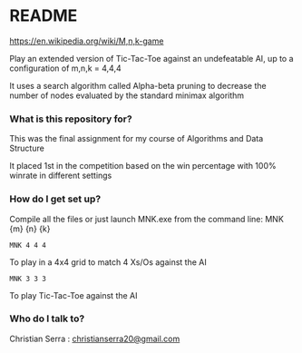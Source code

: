 # README #
https://en.wikipedia.org/wiki/M,n,k-game

Play an extended version of Tic-Tac-Toe against an undefeatable AI, up to a configuration of m,n,k = 4,4,4

It uses a search algorithm called Alpha-beta pruning to decrease the number of nodes evaluated by the standard minimax algorithm

### What is this repository for? ###
This was the final assignment for my course of Algorithms and Data Structure

It placed 1st in the competition based on the win percentage with 100% winrate in different settings 

### How do I get set up? ###
Compile all the files or just launch MNK.exe from the command line:
MNK {m} {n} {k}

`MNK 4 4 4`

To play in a 4x4 grid to match 4 Xs/Os against the AI

`MNK 3 3 3`

To play Tic-Tac-Toe against the AI

### Who do I talk to? ###
Christian Serra : christianserra20@gmail.com
